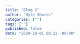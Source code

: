 ```yaml
---
title: "Blog 2"
author: "Kyle Shores"
categories: [""]
tags: [""]
published: false
date: "2020-10-01 08:22 -06:00"
---
```

